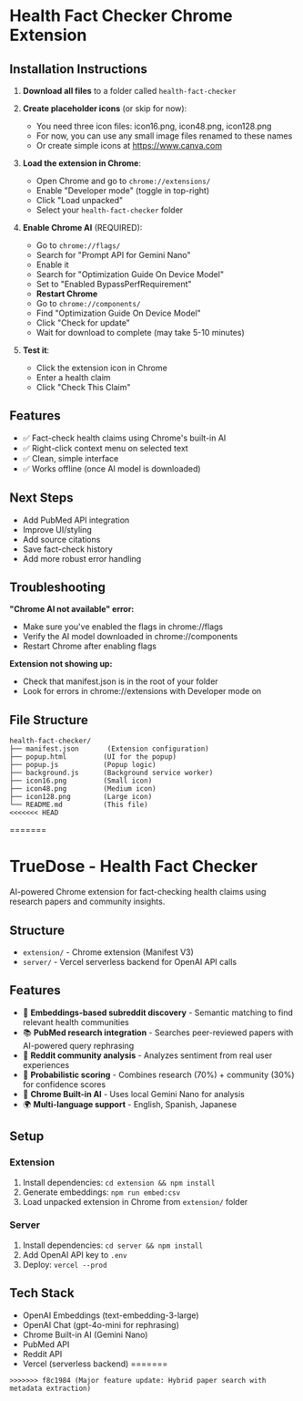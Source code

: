# Health Fact Checker Chrome Extension

## Installation Instructions

1. **Download all files** to a folder called `health-fact-checker`

2. **Create placeholder icons** (or skip for now):
   - You need three icon files: icon16.png, icon48.png, icon128.png
   - For now, you can use any small image files renamed to these names
   - Or create simple icons at https://www.canva.com

3. **Load the extension in Chrome**:
   - Open Chrome and go to `chrome://extensions/`
   - Enable "Developer mode" (toggle in top-right)
   - Click "Load unpacked"
   - Select your `health-fact-checker` folder

4. **Enable Chrome AI** (REQUIRED):
   - Go to `chrome://flags/`
   - Search for "Prompt API for Gemini Nano"
   - Enable it
   - Search for "Optimization Guide On Device Model"
   - Set to "Enabled BypassPerfRequirement"
   - **Restart Chrome**
   - Go to `chrome://components/`
   - Find "Optimization Guide On Device Model" 
   - Click "Check for update"
   - Wait for download to complete (may take 5-10 minutes)

5. **Test it**:
   - Click the extension icon in Chrome
   - Enter a health claim
   - Click "Check This Claim"

## Features

- ✅ Fact-check health claims using Chrome's built-in AI
- ✅ Right-click context menu on selected text
- ✅ Clean, simple interface
- ✅ Works offline (once AI model is downloaded)

## Next Steps

- Add PubMed API integration
- Improve UI/styling
- Add source citations
- Save fact-check history
- Add more robust error handling

## Troubleshooting

**"Chrome AI not available" error:**
- Make sure you've enabled the flags in chrome://flags
- Verify the AI model downloaded in chrome://components
- Restart Chrome after enabling flags

**Extension not showing up:**
- Check that manifest.json is in the root of your folder
- Look for errors in chrome://extensions with Developer mode on

## File Structure

```
health-fact-checker/
├── manifest.json       (Extension configuration)
├── popup.html         (UI for the popup)
├── popup.js           (Popup logic)
├── background.js      (Background service worker)
├── icon16.png         (Small icon)
├── icon48.png         (Medium icon)
├── icon128.png        (Large icon)
└── README.md          (This file)
<<<<<<< HEAD
```
=======
# TrueDose - Health Fact Checker

AI-powered Chrome extension for fact-checking health claims using research papers and community insights.

## Structure

- `extension/` - Chrome extension (Manifest V3)
- `server/` - Vercel serverless backend for OpenAI API calls

## Features

- 🧠 **Embeddings-based subreddit discovery** - Semantic matching to find relevant health communities
- 📚 **PubMed research integration** - Searches peer-reviewed papers with AI-powered query rephrasing
- 💬 **Reddit community analysis** - Analyzes sentiment from real user experiences
- 🎯 **Probabilistic scoring** - Combines research (70%) + community (30%) for confidence scores
- 🤖 **Chrome Built-in AI** - Uses local Gemini Nano for analysis
- 🌍 **Multi-language support** - English, Spanish, Japanese

## Setup

### Extension
1. Install dependencies: `cd extension && npm install`
2. Generate embeddings: `npm run embed:csv`
3. Load unpacked extension in Chrome from `extension/` folder

### Server
1. Install dependencies: `cd server && npm install`
2. Add OpenAI API key to `.env`
3. Deploy: `vercel --prod`

## Tech Stack

- OpenAI Embeddings (text-embedding-3-large)
- OpenAI Chat (gpt-4o-mini for rephrasing)
- Chrome Built-in AI (Gemini Nano)
- PubMed API
- Reddit API
- Vercel (serverless backend)
=======
```
>>>>>>> f8c1984 (Major feature update: Hybrid paper search with metadata extraction)
